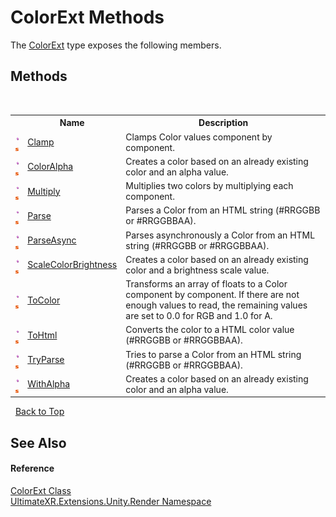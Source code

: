 # ColorExt Methods
 

The <a href="T_UltimateXR_Extensions_Unity_Render_ColorExt">ColorExt</a> type exposes the following members.


## Methods
&nbsp;<table><tr><th></th><th>Name</th><th>Description</th></tr><tr><td>![Public method](media/pubmethod.gif "Public method")![Static member](media/static.gif "Static member")</td><td><a href="M_UltimateXR_Extensions_Unity_Render_ColorExt_Clamp">Clamp</a></td><td>
Clamps Color values component by component.</td></tr><tr><td>![Public method](media/pubmethod.gif "Public method")![Static member](media/static.gif "Static member")</td><td><a href="M_UltimateXR_Extensions_Unity_Render_ColorExt_ColorAlpha">ColorAlpha</a></td><td>
Creates a color based on an already existing color and an alpha value.</td></tr><tr><td>![Public method](media/pubmethod.gif "Public method")![Static member](media/static.gif "Static member")</td><td><a href="M_UltimateXR_Extensions_Unity_Render_ColorExt_Multiply">Multiply</a></td><td>
Multiplies two colors by multiplying each component.</td></tr><tr><td>![Public method](media/pubmethod.gif "Public method")![Static member](media/static.gif "Static member")</td><td><a href="M_UltimateXR_Extensions_Unity_Render_ColorExt_Parse">Parse</a></td><td>
Parses a Color from an HTML string (#RRGGBB or #RRGGBBAA).</td></tr><tr><td>![Public method](media/pubmethod.gif "Public method")![Static member](media/static.gif "Static member")</td><td><a href="M_UltimateXR_Extensions_Unity_Render_ColorExt_ParseAsync">ParseAsync</a></td><td>
Parses asynchronously a Color from an HTML string (#RRGGBB or #RRGGBBAA).</td></tr><tr><td>![Public method](media/pubmethod.gif "Public method")![Static member](media/static.gif "Static member")</td><td><a href="M_UltimateXR_Extensions_Unity_Render_ColorExt_ScaleColorBrightness">ScaleColorBrightness</a></td><td>
Creates a color based on an already existing color and a brightness scale value.</td></tr><tr><td>![Public method](media/pubmethod.gif "Public method")![Static member](media/static.gif "Static member")</td><td><a href="M_UltimateXR_Extensions_Unity_Render_ColorExt_ToColor">ToColor</a></td><td>
Transforms an array of floats to a Color component by component. If there are not enough values to read, the remaining values are set to 0.0 for RGB and 1.0 for A.</td></tr><tr><td>![Public method](media/pubmethod.gif "Public method")![Static member](media/static.gif "Static member")</td><td><a href="M_UltimateXR_Extensions_Unity_Render_ColorExt_ToHtml">ToHtml</a></td><td>
Converts the color to a HTML color value (#RRGGBB or #RRGGBBAA).</td></tr><tr><td>![Public method](media/pubmethod.gif "Public method")![Static member](media/static.gif "Static member")</td><td><a href="M_UltimateXR_Extensions_Unity_Render_ColorExt_TryParse">TryParse</a></td><td>
Tries to parse a Color from an HTML string (#RRGGBB or #RRGGBBAA).</td></tr><tr><td>![Public method](media/pubmethod.gif "Public method")![Static member](media/static.gif "Static member")</td><td><a href="M_UltimateXR_Extensions_Unity_Render_ColorExt_WithAlpha">WithAlpha</a></td><td>
Creates a color based on an already existing color and an alpha value.</td></tr></table>&nbsp;
<a href="#colorext-methods">Back to Top</a>

## See Also


#### Reference
<a href="T_UltimateXR_Extensions_Unity_Render_ColorExt">ColorExt Class</a><br /><a href="N_UltimateXR_Extensions_Unity_Render">UltimateXR.Extensions.Unity.Render Namespace</a><br />